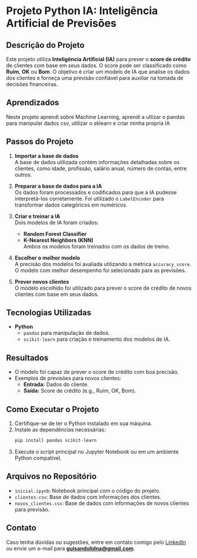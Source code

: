 # Projeto Python IA: Inteligência Artificial de Previsões

## Descrição do Projeto

Este projeto utiliza **Inteligência Artificial (IA)** para prever o **score de crédito** de clientes com base em seus dados. O score pode ser classificado como **Ruim**, **OK** ou **Bom**. O objetivo é criar um modelo de IA que analise os dados dos clientes e forneça uma previsão confiável para auxiliar na tomada de decisões financeiras.

## Aprendizados

Neste projeto aprendi sobre Machine Learning, aprendi a utlizar o pandas para manipular dados csv, utilizar o sklearn e criar minha propria IA

## Passos do Projeto

1. **Importar a base de dados**  
   A base de dados utilizada contém informações detalhadas sobre os clientes, como idade, profissão, salário anual, número de contas, entre outros.

2. **Preparar a base de dados para a IA**  
   Os dados foram processados e codificados para que a IA pudesse interpretá-los corretamente. Foi utilizado o `LabelEncoder` para transformar dados categóricos em numéricos.

3. **Criar e treinar a IA**  
   Dois modelos de IA foram criados:
   - **Random Forest Classifier**
   - **K-Nearest Neighbors (KNN)**  
   Ambos os modelos foram treinados com os dados de treino.

4. **Escolher o melhor modelo**  
   A precisão dos modelos foi avaliada utilizando a métrica `accuracy_score`. O modelo com melhor desempenho foi selecionado para as previsões.

5. **Prever novos clientes**  
   O modelo escolhido foi utilizado para prever o score de crédito de novos clientes com base em seus dados.

## Tecnologias Utilizadas

- **Python**  
  - `pandas` para manipulação de dados.  
  - `scikit-learn` para criação e treinamento dos modelos de IA.  

## Resultados

- O modelo foi capaz de prever o score de crédito com boa precisão.  
- Exemplos de previsões para novos clientes:
  - **Entrada:** Dados do cliente.  
  - **Saída:** Score de crédito (e.g., Ruim, OK, Bom).

## Como Executar o Projeto

1. Certifique-se de ter o Python instalado em sua máquina.
2. Instale as dependências necessárias:
   ```bash
   pip install pandas scikit-learn
   ```
3. Execute o script principal no Jupyter Notebook ou em um ambiente Python compatível.

## Arquivos no Repositório

- `inicial.ipynb`: Notebook principal com o código do projeto.
- `clientes.csv`: Base de dados com informações dos clientes.
- `novos_clientes.csv`: Base de dados com informações de novos clientes para previsão.

## Contato

Caso tenha dúvidas ou sugestões, entre em contato comigo pelo [LinkedIn](https://www.linkedin.com/in/guisandoli/) ou envie um e-mail para **guisandolidna@gmail.com**.
